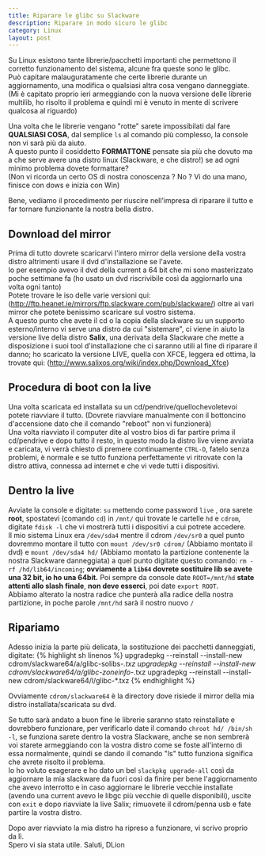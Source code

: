 ```yaml
---
title: Riparare le glibc su Slackware
description: Riparare in modo sicuro le glibc
category: Linux
layout: post
---
```

Su Linux esistono tante librerie/pacchetti importanti che permettono il corretto funzionamento del sistema, alcune fra queste sono le glibc.   
Può capitare malauguratamente che certe librerie durante un aggiornamento, una modifica o qualsiasi altra cosa vengano danneggiate.   
(Mi è capitato proprio ieri armeggiando con la nuova versione delle librerie multilib, ho risolto il problema e quindi mi è venuto in mente di scrivere qualcosa al riguardo)

Una volta che le librerie vengano "rotte" sarete impossibilati dal fare **QUALSIASI COSA**, dal semplice `ls` al comando più complesso, la console non vi sarà più da aiuto.   
A questo punto il cosiddetto **FORMATTONE** pensate sia più che dovuto ma a che serve avere una distro linux (Slackware, e che distro!) se ad ogni minimo problema dovete formattare?   
(Non vi ricorda un certo OS di nostra conoscenza ? No ? Vi do una mano, finisce con dows e inizia con Win)

Bene, vediamo il procedimento per riuscire nell’impresa di riparare il tutto e far tornare funzionante la nostra bella distro.

## Download del mirror
Prima di tutto dovrete scaricarvi l'intero mirror della versione della vostra distro altrimenti usare il dvd d'installazione se l'avete.   
Io per esempio avevo il dvd della current a 64 bit che mi sono masterizzato poche settimane fa (ho usato un dvd riscrivibile così da aggiornarlo una volta ogni tanto)   
Potete trovare le iso delle varie versioni qui: (http://ftp.heanet.ie/mirrors/ftp.slackware.com/pub/slackware/) oltre ai vari mirror che potete benissimo scaricare sul vostro sistema.   
A questo punto che avete il cd o la copia della slackware su un supporto esterno/interno vi serve una distro da cui "sistemare", ci viene in aiuto la versione live della distro **Salix**, una derivata della Slackware che mette a disposizione i suoi tool d'installazione che ci saranno utili al fine di riparare il danno; ho scaricato la versione LIVE, quella con XFCE, leggera ed ottima, la trovate qui: (http://www.salixos.org/wiki/index.php/Download_Xfce)

## Procedura di boot con la live
Una volta scaricata ed installata su un cd/pendrive/quellochevoletevoi potete riavviare il tutto. (Dovrete riavviare manualmente con il bottoncino d'accensione dato che il comando "reboot" non vi funzionerà)   
Una volta riavviato il computer dite al vostro bios di far partire prima il cd/pendrive e dopo tutto il resto, in questo modo la distro live viene avviata e caricata, vi verrà chiesto di premere continuamente `CTRL-D`, fatelo senza problemi, è normale e se tutto funziona perfettamente vi ritrovate con la distro attiva, connessa ad internet e che vi vede tutti i dispositivi.

## Dentro la live
Avviate la console e digitate: `su` mettendo come password `live` , ora sarete **root**, spostatevi (comando `cd`) in `/mnt/` qui trovate le cartelle `hd` e `cdrom`, digitate `fdisk -l` che vi mostrerà tutti i dispositivi a cui potrete accedere.   
Il mio sistema Linux era `/dev/sda4` mentre il cdrom `/dev/sr0` a quel punto dovremmo montare il tutto con `mount /dev/sr0 cdrom/` (Abbiamo montato il dvd) e `mount /dev/sda4 hd/` (Abbiamo montato la partizione contenente la nostra Slackware danneggiata) a quel punto digitate questo comando: `rm -rf /hd/lib64/incoming`; **ovviamente a `lib64` dovrete sostituire lib se avete una 32 bit, io ho una 64bit.** Poi sempre da console date `ROOT=/mnt/hd` **state attenti allo slash finale**, **non deve esserci**, poi date `export ROOT`.   
Abbiamo alterato la nostra radice che punterà alla radice della nostra partizione, in poche parole `/mnt/hd` sarà il nostro nuovo `/`

## Ripariamo
Adesso inizia la parte più delicata, la sostituzione dei pacchetti danneggiati, digitate:
{% highlight sh linenos %}
upgradepkg --reinstall --install-new cdrom/slackware64/a/glibc-solibs-*.txz
upgradepkg --reinstall --install-new cdrom/slackware64/a/glibc-zoneinfo-*.txz
upgradepkg --reinstall --install-new cdrom/slackware64/l/glibc-*.txz
{% endhighlight %}

Ovviamente `cdrom/slackware64` è la directory dove risiede il mirror della mia distro installata/scaricata su dvd.

Se tutto sarà andato a buon fine le librerie saranno stato reinstallate e dovrebbero funzionare, per verificarlo date il comando `chroot hd/ /bin/sh -l`, se funziona sarete dentro la vostra Slackware, anche se non sembrerà voi starete armeggiando con la vostra distro come se foste all'interno di essa normalmente, quindi se dando il comando "ls" tutto funziona significa che avrete risolto il problema.   
Io ho voluto esagerare e ho dato un bel `slackpkg upgrade-all` così da aggiornare la mia slackware da fuori così da finire per bene l'aggiornamento che avevo interrotto e in caso aggiornare le librerie vecchie installate (avendo una current avevo le libgc più vecchie di quelle disponibili), uscite con `exit` e dopo riavviate la live Salix; rimuovete il cdrom/penna usb e fate partire la vostra distro.

Dopo aver riavviato la mia distro ha ripreso a funzionare, vi scrivo proprio da lì.   
Spero vi sia stata utile.
Saluti, DLion
